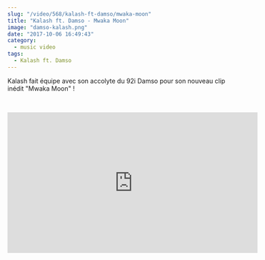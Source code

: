 ```yaml
--- 
slug: "/video/568/kalash-ft-damso/mwaka-moon"
title: "Kalash ft. Damso - Mwaka Moon"
image: "damso-kalash.png"
date: "2017-10-06 16:49:43"
category:
  - music video
tags:
  - Kalash ft. Damso
---
```

<p>Kalash fait équipe avec son accolyte du 92i Damso pour son nouveau clip inédit "Mwaka Moon" !</p><br/><p><iframe width="560" height="315" src="https://www.youtube.com/embed/UPnMFUsKm8w" frameborder="0" allowfullscreen></iframe></p>